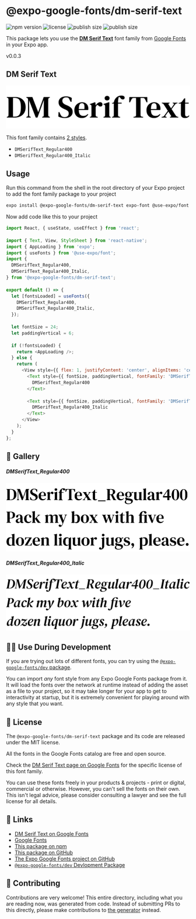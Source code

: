 # @expo-google-fonts/dm-serif-text

![npm version](https://flat.badgen.net/npm/v/@expo-google-fonts/dm-serif-text)
![license](https://flat.badgen.net/github/license/expo/google-fonts)
![publish size](https://flat.badgen.net/packagephobia/install/@expo-google-fonts/dm-serif-text)
![publish size](https://flat.badgen.net/packagephobia/publish/@expo-google-fonts/dm-serif-text)

This package lets you use the [**DM Serif Text**](https://fonts.google.com/specimen/DM+Serif+Text) font family from [Google Fonts](https://fonts.google.com/) in your Expo app.

v0.0.3

## DM Serif Text

![DM Serif Text](./font-family.png)

This font family contains [2 styles](#-gallery).

- `DMSerifText_Regular400`
- `DMSerifText_Regular400_Italic`

## Usage

Run this command from the shell in the root directory of your Expo project to add the font family package to your project
```sh
expo install @expo-google-fonts/dm-serif-text expo-font @use-expo/font
```

Now add code like this to your project
```js
import React, { useState, useEffect } from 'react';

import { Text, View, StyleSheet } from 'react-native';
import { AppLoading } from 'expo';
import { useFonts } from '@use-expo/font';
import {
  DMSerifText_Regular400,
  DMSerifText_Regular400_Italic,
} from '@expo-google-fonts/dm-serif-text';

export default () => {
  let [fontsLoaded] = useFonts({
    DMSerifText_Regular400,
    DMSerifText_Regular400_Italic,
  });

  let fontSize = 24;
  let paddingVertical = 6;

  if (!fontsLoaded) {
    return <AppLoading />;
  } else {
    return (
      <View style={{ flex: 1, justifyContent: 'center', alignItems: 'center' }}>
        <Text style={{ fontSize, paddingVertical, fontFamily: 'DMSerifText_Regular400' }}>
          DMSerifText_Regular400
        </Text>

        <Text style={{ fontSize, paddingVertical, fontFamily: 'DMSerifText_Regular400_Italic' }}>
          DMSerifText_Regular400_Italic
        </Text>
      </View>
    );
  }
};

```

## 🔡 Gallery

##### DMSerifText_Regular400
![DMSerifText_Regular400](./8fe3c6727cf74e86cfd545dfe7e6aa3a1dbdff9563e84e085acd65c07f633744.ttf.png)

##### DMSerifText_Regular400_Italic
![DMSerifText_Regular400_Italic](./13b9bbb9c2b065c645eb14efbe2bc8dd2a4e41e635d12f8bc15b532e1d5fc628.ttf.png)


## 👩‍💻 Use During Development

If you are trying out lots of different fonts, you can try using the [`@expo-google-fonts/dev` package](https://github.com/expo/google-fonts/tree/master/font-packages/dev#readme).

You can import *any* font style from any Expo Google Fonts package from it. It will load the fonts
over the network at runtime instead of adding the asset as a file to your project, so it may take longer
for your app to get to interactivity at startup, but it is extremely convenient
for playing around with any style that you want.

## 📖 License

The `@expo-google-fonts/dm-serif-text` package and its code are released under the MIT license.

All the fonts in the Google Fonts catalog are free and open source.

Check the [DM Serif Text page on Google Fonts](https://fonts.google.com/specimen/DM+Serif+Text) for the specific license of this font family.

You can use these fonts freely in your products & projects - print or digital, commercial or otherwise. However, you can't sell the fonts on their own. This isn't legal advice, please consider consulting a lawyer and see the full license for all details.

## 🔗 Links

- [DM Serif Text on Google Fonts](https://fonts.google.com/specimen/DM+Serif+Text)
- [Google Fonts](https://fonts.google.com/)
- [This package on npm](https://www.npmjs.com/package/@expo-google-fonts/dm-serif-text)
- [This package on GitHub](https://github.com/expo/google-fonts/tree/master/font-packages/dm-serif-text)
- [The Expo Google Fonts project on GitHub](https://github.com/expo/google-fonts)
- [`@expo-google-fonts/dev` Devlopment Package](https://github.com/expo/google-fonts/tree/master/font-packages/dev)


## 🤝 Contributing

Contributions are very welcome! This entire directory, including what you are reading now, was generated from code. Instead of submitting PRs to this directly, please make contributions to [the generator](https://github.com/expo/google-fonts/tree/master/packages/generator) instead.
